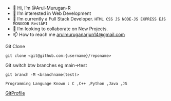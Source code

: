 - 👋 Hi, I’m @Arul-Murugan-R
- 👀 I’m interested in Web Development 
- 🌱 I’m currently a Full Stack Developer.
      ```
      HTML CSS JS NODE-JS EXPRESS EJS MONGODB RestAPI
      ```
- 💞️ I’m looking to collaborate on New Projects.
- 📫 How to reach me arulmuruganarjun14@gmail.com


Git Clone
```
git clone <git@github.com:{username}/reponame>
```

Git switch btw branches eg main->test
```
git branch -M <branchname(test)>
```

```
Programming Language Known : C ,C++ ,Python ,Java ,JS 
```

[GitProfile](https://github.com/Arul-Murugan-R)

<!---
Arul-Murugan-R/Arul-Murugan-R is a ✨ special ✨ repository because its `README.md` (this file) appears on your GitHub profile.
You can click the Preview link to take a look at your changes.
--->
